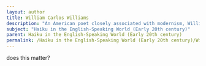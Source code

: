 ```yaml
---
layout: author
title: William Carlos Williams
description: "An American poet closely associated with modernism, Williams incorporated elements of Japanese poetry, including haiku, into his work. His poems often explore everyday life and nature, emphasizing simplicity and clarity."
subject: "Haiku in the English-Speaking World (Early 20th century)"
parent: Haiku in the English-Speaking World (Early 20th century)
permalink: /Haiku in the English-Speaking World (Early 20th century)/William Carlos Williams/
---
```


does this matter?
